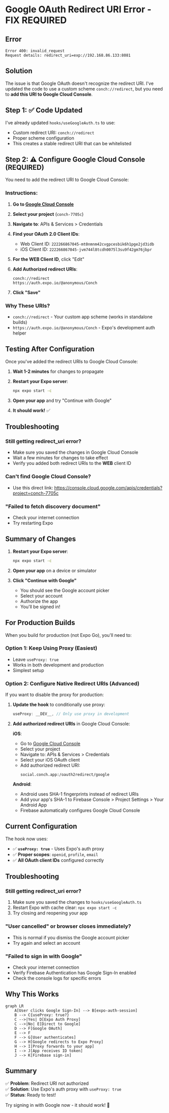# Google OAuth Redirect URI Error - FIX REQUIRED

## Error
```
Error 400: invalid_request
Request details: redirect_uri=exp://192.168.86.133:8081
```

## Solution

The issue is that Google OAuth doesn't recognize the redirect URI. I've updated the code to use a custom scheme `conch://redirect`, but you need to **add this URI to Google Cloud Console**.

## Step 1: ✅ Code Updated

I've already updated `hooks/useGoogleAuth.ts` to use:
- Custom redirect URI: `conch://redirect`
- Proper scheme configuration
- This creates a stable redirect URI that can be whitelisted

## Step 2: ⚠️ Configure Google Cloud Console (REQUIRED)

You need to add the redirect URI to Google Cloud Console:

### Instructions:

1. **Go to [Google Cloud Console](https://console.cloud.google.com/)**

2. **Select your project** (`conch-7705c`)

3. **Navigate to**: APIs & Services > Credentials

4. **Find your OAuth 2.0 Client IDs**:
   - Web Client ID: `222266867045-mt0nmnm42cvgpcesbik6h1pge2jd3idb`
   - iOS Client ID: `222266867045-jvm744l8tcdh0075l3su9f42gm76jbpr`

5. **For the WEB Client ID**, click "Edit"

6. **Add Authorized redirect URIs**:
   ```
   conch://redirect
   https://auth.expo.io/@anonymous/Conch
   ```

7. **Click "Save"**

### Why These URIs?

- `conch://redirect` - Your custom app scheme (works in standalone builds)
- `https://auth.expo.io/@anonymous/Conch` - Expo's development auth helper

## Testing After Configuration

Once you've added the redirect URIs to Google Cloud Console:

1. **Wait 1-2 minutes** for changes to propagate

2. **Restart your Expo server**:
   ```bash
   npx expo start -c
   ```

3. **Open your app** and try "Continue with Google"

4. **It should work!** ✅

## Troubleshooting

### Still getting redirect_uri error?
- Make sure you saved the changes in Google Cloud Console
- Wait a few minutes for changes to take effect
- Verify you added both redirect URIs to the **WEB** client ID

### Can't find Google Cloud Console?
- Use this direct link: https://console.cloud.google.com/apis/credentials?project=conch-7705c

### "Failed to fetch discovery document"
- Check your internet connection
- Try restarting Expo

## Summary of Changes

1. **Restart your Expo server**:
   ```bash
   npx expo start -c
   ```

2. **Open your app** on a device or simulator

3. **Click "Continue with Google"**
   - You should see the Google account picker
   - Select your account
   - Authorize the app
   - You'll be signed in!

## For Production Builds

When you build for production (not Expo Go), you'll need to:

### Option 1: Keep Using Proxy (Easiest)
- Leave `useProxy: true` 
- Works in both development and production
- Simplest setup

### Option 2: Configure Native Redirect URIs (Advanced)
If you want to disable the proxy for production:

1. **Update the hook** to conditionally use proxy:
   ```typescript
   useProxy: __DEV__, // Only use proxy in development
   ```

2. **Add authorized redirect URIs** in Google Cloud Console:
   
   **iOS**:
   - Go to [Google Cloud Console](https://console.cloud.google.com/)
   - Select your project
   - Navigate to: APIs & Services > Credentials
   - Select your iOS OAuth client
   - Add authorized redirect URI:
     ```
     social.conch.app:/oauth2redirect/google
     ```

   **Android**:
   - Android uses SHA-1 fingerprints instead of redirect URIs
   - Add your app's SHA-1 to Firebase Console > Project Settings > Your Android App
   - Firebase automatically configures Google Cloud Console

## Current Configuration

The hook now uses:
- ✅ **`useProxy: true`** - Uses Expo's auth proxy
- ✅ **Proper scopes**: `openid`, `profile`, `email`
- ✅ **All OAuth client IDs** configured correctly

## Troubleshooting

### Still getting redirect_uri error?
1. Make sure you saved the changes to `hooks/useGoogleAuth.ts`
2. Restart Expo with cache clear: `npx expo start -c`
3. Try closing and reopening your app

### "User cancelled" or browser closes immediately?
- This is normal if you dismiss the Google account picker
- Try again and select an account

### "Failed to sign in with Google"
- Check your internet connection
- Verify Firebase Authentication has Google Sign-In enabled
- Check the console logs for specific errors

## Why This Works

```mermaid
graph LR
    A[User clicks Google Sign-In] --> B[expo-auth-session]
    B --> C{useProxy: true?}
    C -->|Yes| D[Expo Auth Proxy]
    C -->|No| E[Direct to Google]
    D --> F[Google OAuth]
    E --> F
    F --> G[User authenticates]
    G --> H[Google redirects to Expo Proxy]
    H --> I[Proxy forwards to your app]
    I --> J[App receives ID token]
    J --> K[Firebase sign-in]
```

## Summary

✅ **Problem**: Redirect URI not authorized  
✅ **Solution**: Use Expo's auth proxy with `useProxy: true`  
✅ **Status**: Ready to test!

Try signing in with Google now - it should work! 🎉


